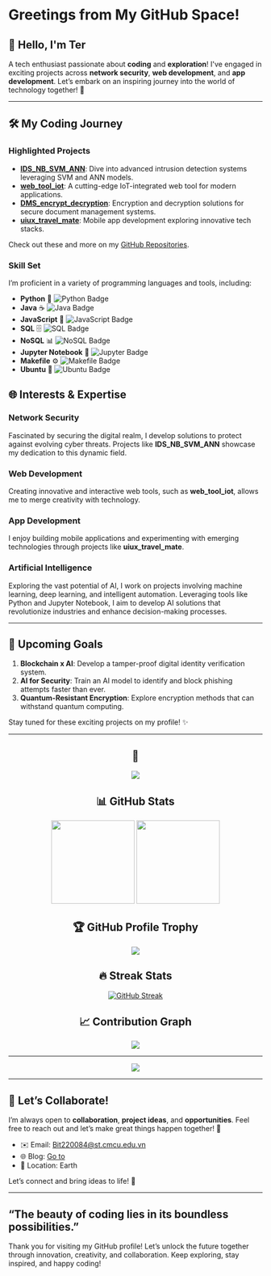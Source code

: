 
# Greetings from My GitHub Space!

## 👋 Hello, I'm **Ter**
A tech enthusiast passionate about **coding** and **exploration**! I've engaged in exciting projects across **network security**, **web development**, and **app development**. Let’s embark on an inspiring journey into the world of technology together! 🚀

---

## 🛠️ My Coding Journey

### **Highlighted Projects**
- **[IDS_NB_SVM_ANN](https://github.com/Github-303/IDS_NB_SVM_ANN)**: Dive into advanced intrusion detection systems leveraging SVM and ANN models.
- **[web_tool_iot](https://github.com/Github-303/web_tool_iot)**: A cutting-edge IoT-integrated web tool for modern applications.
- **[DMS_encrypt_decryption](https://github.com/Github-303/DMS_encrypt_decryption)**: Encryption and decryption solutions for secure document management systems.
- **[uiux_travel_mate](https://github.com/Github-303/uiux_travel_mate)**: Mobile app development exploring innovative tech stacks.

Check out these and more on my [GitHub Repositories](https://github.com/Github-303).

### Skill Set
I’m proficient in a variety of programming languages and tools, including:

- **Python** 🐍  ![Python Badge](https://img.shields.io/badge/-Python-3776AB?logo=python&logoColor=white&style=flat-square)  
- **Java** ☕  ![Java Badge](https://img.shields.io/badge/-Java-007396?logo=java&logoColor=white&style=flat-square)  
- **JavaScript** 📜  ![JavaScript Badge](https://img.shields.io/badge/-JavaScript-F7DF1E?logo=javascript&logoColor=black&style=flat-square)
- **SQL** 🗄️ ![SQL Badge](https://img.shields.io/badge/-SQL-4479A1?logo=sql&logoColor=white&style=flat-square)
- **NoSQL** 📊 ![NoSQL Badge](https://img.shields.io/badge/NoSQL-4479A1?logo=nodedotjs&logoColor=white&style=flat-square)
- **Jupyter Notebook** 📓  ![Jupyter Badge](https://img.shields.io/badge/-Jupyter-F37626?logo=jupyter&logoColor=white&style=flat-square)
- **Makefile** ⚙️  ![Makefile Badge](https://img.shields.io/badge/-Makefile-064F8C?style=flat-square)
- **Ubuntu** 🐧  ![Ubuntu Badge](https://img.shields.io/badge/-Ubuntu-E95420?logo=ubuntu&logoColor=white&style=flat-square)


## 🌐 Interests & Expertise

### **Network Security**
Fascinated by securing the digital realm, I develop solutions to protect against evolving cyber threats. Projects like **IDS_NB_SVM_ANN** showcase my dedication to this dynamic field.

### **Web Development**
Creating innovative and interactive web tools, such as **web_tool_iot**, allows me to merge creativity with technology.

### **App Development**
I enjoy building mobile applications and experimenting with emerging technologies through projects like **uiux_travel_mate**.

### **Artificial Intelligence**
Exploring the vast potential of AI, I work on projects involving machine learning, deep learning, and intelligent automation. Leveraging tools like Python and Jupyter Notebook, I aim to develop AI solutions that revolutionize industries and enhance decision-making processes.

---

## 🎯 Upcoming Goals
1. **Blockchain x AI**: Develop a tamper-proof digital identity verification system.
2. **AI for Security**: Train an AI model to identify and block phishing attempts faster than ever.
3. **Quantum-Resistant Encryption**: Explore encryption methods that can withstand quantum computing.

Stay tuned for these exciting projects on my profile! ✨

---

<div align="center">
  
## 🌟
  
![](https://komarev.com/ghpvc/?username=github-303&color=brightgreen&style=for-the-badge)

## 📊 GitHub Stats

<p align="center">
<img src="https://github-readme-stats.vercel.app/api?username=github-303&show_icons=true&theme=tokyonight&hide_border=true&count_private=true" height="165">
<img src="https://github-readme-stats.vercel.app/api/top-langs/?username=github-303&layout=compact&theme=tokyonight&hide_border=true" height="165">
</p>

## 🏆 GitHub Profile Trophy

<p align="center">
<img src="https://github-profile-trophy.vercel.app/?username=github-303&theme=tokyonight&column=7&no-frame=true&no-bg=true">
</p>

## 🔥 Streak Stats
[![GitHub Streak](https://streak-stats.demolab.com?user=Github-303&theme=tokyonight&hide_border=true&border_radius=10&date_format=j%20M%5B%20Y%5D&card_width=500)](https://git.io/streak-stats)
<!-- Alternative style -->
<!-- [![GitHub Streak](https://github-readme-streak-stats.herokuapp.com?user=github-303&theme=radical&hide_border=true&border_radius=10&date_format=j%20M%5B%20Y%5D&card_width=500)](https://git.io/streak-stats) -->

## 📈 Contribution Graph

![](https://github-readme-activity-graph.vercel.app/graph?username=github-303&theme=tokyo-night&hide_border=true)

---
<p align="center">
  <img src="https://capsule-render.vercel.app/api?type=waving&color=gradient&height=100&section=footer"/>
</p>

</div>

---

## 🤝 Let’s Collaborate!
I’m always open to **collaboration**, **project ideas**, and **opportunities**. Feel free to reach out and let’s make great things happen together! 🌟

- ✉️ Email: [Bit220084@st.cmcu.edu.vn](#)
- 🌐 Blog: [Go to](https://github-303.github.io/nodejs_blog/)
- 📍 Location: Earth

Let’s connect and bring ideas to life! 🚀

---

## “The beauty of coding lies in its boundless possibilities.”
Thank you for visiting my GitHub profile! Let’s unlock the future together through innovation, creativity, and collaboration. Keep exploring, stay inspired, and happy coding!
